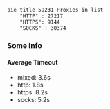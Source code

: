 
```mermaid
pie title 59231 Proxies in list
    "HTTP" : 27217
    "HTTPS": 9144
    "SOCKS" : 30374
```

### Some Info
#### Average Timeout

- mixed: 3.6s
- http: 1.8s
- https: 8.2s
- socks: 5.2s